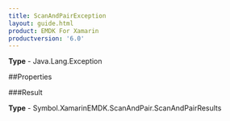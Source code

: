 ```yaml
---
title: ScanAndPairException
layout: guide.html
product: EMDK For Xamarin 
productversion: '6.0' 
---
```


    

**Type** - Java.Lang.Exception

##Properties

###Result

        

**Type** - Symbol.XamarinEMDK.ScanAndPair.ScanAndPairResults
